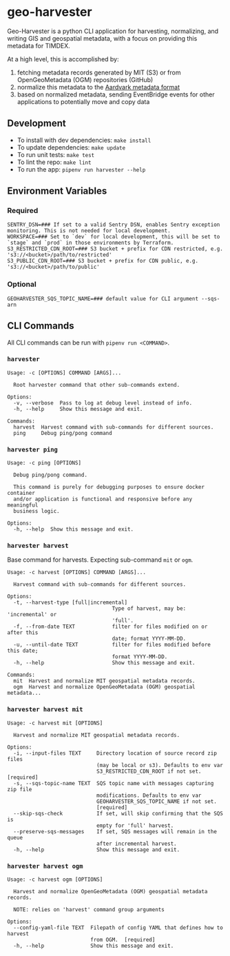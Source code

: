 # geo-harvester

Geo-Harvester is a python CLI application for harvesting, normalizing, and writing GIS and geospatial metadata, with a focus on providing this metadata for TIMDEX.

At a high level, this is accomplished by:
1. fetching metadata records generated by MIT (S3) or from OpenGeoMetadata (OGM) repositories (GitHub)
2. normalize this metadata to the [Aardvark metadata format](https://opengeometadata.org/ogm-aardvark/)
3. based on normalized metadata, sending EventBridge events for other applications to potentially move and copy data

## Development

- To install with dev dependencies: `make install`
- To update dependencies: `make update`
- To run unit tests: `make test`
- To lint the repo: `make lint`
- To run the app: `pipenv run harvester --help`

## Environment Variables

### Required
```shell
SENTRY_DSN=### If set to a valid Sentry DSN, enables Sentry exception monitoring. This is not needed for local development.
WORKSPACE=### Set to `dev` for local development, this will be set to `stage` and `prod` in those environments by Terraform.
S3_RESTRICTED_CDN_ROOT=### S3 bucket + prefix for CDN restricted, e.g. 's3://<bucket>/path/to/restricted'
S3_PUBLIC_CDN_ROOT=### S3 bucket + prefix for CDN public, e.g. 's3://<bucket>/path/to/public'
```

### Optional
```shell
GEOHARVESTER_SQS_TOPIC_NAME=### default value for CLI argument --sqs-arn
```

## CLI Commands

All CLI commands can be run with `pipenv run <COMMAND>`.

### `harvester`

```text
Usage: -c [OPTIONS] COMMAND [ARGS]...

  Root harvester command that other sub-commands extend.

Options:
  -v, --verbose  Pass to log at debug level instead of info.
  -h, --help     Show this message and exit.

Commands:
  harvest  Harvest command with sub-commands for different sources.
  ping     Debug ping/pong command
```

### `harvester ping`

```text
Usage: -c ping [OPTIONS]

  Debug ping/pong command.

  This command is purely for debugging purposes to ensure docker container
  and/or application is functional and responsive before any meaningful
  business logic.

Options:
  -h, --help  Show this message and exit.
```

### `harvester harvest`

Base command for harvests. Expecting sub-command `mit` or `ogm`.

```text
Usage: -c harvest [OPTIONS] COMMAND [ARGS]...

  Harvest command with sub-commands for different sources.

Options:
  -t, --harvest-type [full|incremental]
                                  Type of harvest, may be: 'incremental' or
                                  'full'.
  -f, --from-date TEXT            filter for files modified on or after this
                                  date; format YYYY-MM-DD.
  -u, --until-date TEXT           filter for files modified before this date;
                                  format YYYY-MM-DD.
  -h, --help                      Show this message and exit.

Commands:
  mit  Harvest and normalize MIT geospatial metadata records.
  ogm  Harvest and normalize OpenGeoMetadata (OGM) geospatial metadata...
```

### `harvester harvest mit`

```text
Usage: -c harvest mit [OPTIONS]

  Harvest and normalize MIT geospatial metadata records.

Options:
  -i, --input-files TEXT     Directory location of source record zip files
                             (may be local or s3). Defaults to env var
                             S3_RESTRICTED_CDN_ROOT if not set.  [required]
  -s, --sqs-topic-name TEXT  SQS topic name with messages capturing zip file
                             modifications. Defaults to env var
                             GEOHARVESTER_SQS_TOPIC_NAME if not set.
                             [required]
  --skip-sqs-check           If set, will skip confirming that the SQS is
                             empty for 'full' harvest.
  --preserve-sqs-messages    If set, SQS messages will remain in the queue
                             after incremental harvest.
  -h, --help                 Show this message and exit.
```

### `harvester harvest ogm`

```text
Usage: -c harvest ogm [OPTIONS]

  Harvest and normalize OpenGeoMetadata (OGM) geospatial metadata records.

  NOTE: relies on 'harvest' command group arguments

Options:
  --config-yaml-file TEXT  Filepath of config YAML that defines how to harvest
                           from OGM.  [required]
  -h, --help               Show this message and exit.
```